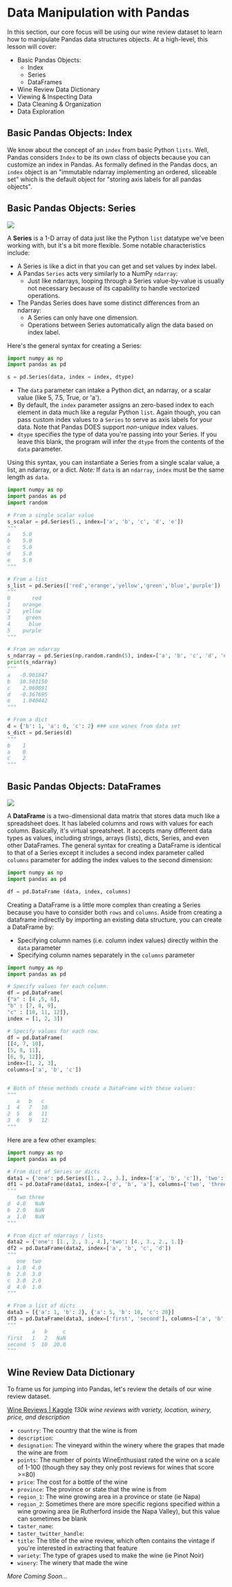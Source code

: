 <!---
{"next": "Topics/data_viz.md","title": "Data Manipulation"}
-->

# Data Manipulation with Pandas

In this section, our core focus will be using our wine review dataset to learn how to manipulate Pandas data structures objects. At a high-level, this lesson will cover:

* Basic Pandas Objects:
	* Index
	* Series
	* DataFrames
* Wine Review Data Dictionary
* Viewing & Inspecting Data
* Data Cleaning & Organization
* Data Exploration

## Basic Pandas Objects: Index

We know about the concept of an `index` from basic Python `lists`. Well, Pandas considers `Index` to be its own class of objects because you can customize an index in Pandas. As formally defined in the Pandas docs, an `index` object is an "immutable ndarray implementing an ordered, sliceable set" which is the default object for "storing axis labels for all pandas objects".

## Basic Pandas Objects: Series

<img src="../../../assets/pd_series.png" style="margin: 0 auto; display: block;"/>

A **Series** is a 1-D array of data just like the Python `list` datatype we've been working with, but it's a bit more flexible. Some notable characteristics include:

* A Series is like a dict in that you can get and set values by index label.
* A Pandas `Series` acts very similarly to a NumPy `ndarray`:
	* Just like ndarrays, looping through a Series value-by-value is usually not necessary because of its capability to handle vectorized operations.
* The Pandas Series does have some distinct differences from an ndarray:
	* A Series can only have one dimension.
	* Operations between Series automatically align the data based on index label.

Here's the general syntax for creating a Series:

```python
import numpy as np
import pandas as pd

s = pd.Series(data, index = index, dtype)
```

* The `data` parameter can intake a Python dict, an ndarray, or a scalar value (like 5, 7.5, True, or 'a').
* By default, the `index` parameter assigns an zero-based index to each element in data much like a regular Python `list`. Again though, you can pass custom index values to a `Series` to serve as axis labels for your data. Note that Pandas DOES support *non-unique* index values. 
* `dtype` specifies the type of data you're passing into your Series. If you leave this blank, the program will infer the `dtype` from the contents of the `data` parameter.

Using this syntax, you can instantiate a Series from a single scalar value, a list, an ndarray, or a dict. *Note:* If `data` is an `ndarray`, `index` must be the same length as `data`.

```python
import numpy as np
import pandas as pd
import random

# From a single scalar value
s_scalar = pd.Series(5., index=['a', 'b', 'c', 'd', 'e'])
"""
a    5.0
b    5.0
c    5.0
d    5.0
e    5.0
"""

# From a list
s_list = pd.Series(['red','orange','yellow','green','blue','purple'])
"""
0       red
1    orange
2    yellow
3     green
4      blue
5    purple
"""

# From an ndarray
s_ndarray = pd.Series(np.random.randn(5), index=['a', 'b', 'c', 'd', 'e'])
print(s_ndarray)
"""
a   -0.901847
b   10.503150
c    2.060891
d   -0.367695
e    1.040442
"""

# From a dict
d = {'b': 1, 'a': 0, 'c': 2} ### use wines from data set
s_dict = pd.Series(d)
"""
b    1
a    0
c    2
"""
```

## Basic Pandas Objects: DataFrames

<img src="../../../assets/pd_dataframe.png" style="margin: 0 auto; display: block;"/>


A **DataFrame** is a two-dimensional data matrix that stores data much like a spreadsheet does. It has labeled columns and rows with values for each column. Basically, it's virtual spreatsheet. It accepts many different data types as values, including strings, arrays (lists), dicts, Series, and even other DataFrames. The general syntax for creating a DataFrame is identical to that of a Series except it includes a second index parameter called `columns` parameter for adding the index values to the second dimension:

```python
import numpy as np
import pandas as pd

df = pd.DataFrame (data, index, columns)
```

Creating a DataFrame is a little more complex than creating a Series because you have to consider both `rows` and `columns`. Aside from creating a dataframe indirectly by importing an existing data structure, you can create a DataFrame by:

* Specifying column names (i.e. column index values) directly within the `data` parameter
* Specifying column names separately in the `columns` parameter

```python
import numpy as np
import pandas as pd

# Specify values for each column.
df = pd.DataFrame(
{"a" : [4 ,5, 6],
"b" : [7, 8, 9],
"c" : [10, 11, 12]},
index = [1, 2, 3])

# Specify values for each row.
df = pd.DataFrame(
[[4, 7, 10],
[5, 8, 11],
[6, 9, 12]],
index=[1, 2, 3],
columns=['a', 'b', 'c'])


# Both of these methods create a DataFrame with these values:
"""
   a   b   c
1  4   7   10
2  5   8   11
3  6   9   12
"""
```

Here are a few other examples:

```python
import numpy as np
import pandas as pd

# From dict of Series or dicts
data1 = {'one': pd.Series([1., 2., 3.], index=['a', 'b', 'c']), 'two': pd.Series([1., 2., 3., 4.], index=['a', 'b', 'c', 'd'])}
df1 = pd.DataFrame(data1, index=['d', 'b', 'a'], columns=['two', 'three'])
"""
   two three
d  4.0   NaN
b  2.0   NaN
a  1.0   NaN
"""

# From dict of ndarrays / lists
data2 = {'one': [1., 2., 3., 4.],'two': [4., 3., 2., 1.]}
df2 = pd.DataFrame(data2, index=['a', 'b', 'c', 'd'])
"""
   one  two
a  1.0  4.0
b  2.0  3.0
c  3.0  2.0
d  4.0  1.0
"""

# From a list of dicts
data3 = [{'a': 1, 'b': 2}, {'a': 5, 'b': 10, 'c': 20}]
df3 = pd.DataFrame(data3, index=['first', 'second'], columns=['a', 'b', 'c'])
"""
        a   b     c
first   1   2   NaN
second  5  10  20.0
"""
```

## Wine Review Data Dictionary

To frame us for jumping into Pandas, let's review the details of our wine review dataset.

[Wine Reviews | Kaggle](https://www.kaggle.com/zynicide/wine-reviews/)
*130k wine reviews with variety, location, winery, price, and description* 

* `country`: The country that the wine is from
* `description`:
* `designation`: The vineyard within the winery where the grapes that made the wine are from
* `points`: The number of points WineEnthusiast rated the wine on a scale of 1-100 (though they say they only post reviews for wines that score >=80)
* `price`: The cost for a bottle of the wine
* `province`: The province or state that the wine is from
* `region_1`: The wine growing area in a province or state (ie Napa)
* `region_2`: Sometimes there are more specific regions specified within a wine growing area (ie Rutherford inside the Napa Valley), but this value can sometimes be blank
* `taster_name`: 
* `taster_twitter_handle`: 
* `title`: The title of the wine review, which often contains the vintage if you're interested in extracting that feature
* `variety`: The type of grapes used to make the wine (ie Pinot Noir)
* `winery`: The winery that made the wine

*More Coming Soon...*


